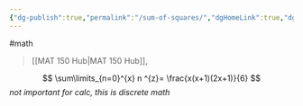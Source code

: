 ```yaml
---
{"dg-publish":true,"permalink":"/sum-of-squares/","dgHomeLink":true,"dgPassFrontmatter":false}
---
```


#math 
> [[MAT 150 Hub|MAT 150 Hub]],

$$
\sum\limits_{n=0}^{x} n ^{z}= \frac{x(x+1)(2x+1)}{6}
$$
*not important for calc, this is discrete math*